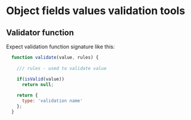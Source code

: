 # Object fields values validation tools

## Validator function

Expect validation function signature like this:

```javascript
  function validate(value, rules) {
    
    /// rules - used to validate value

    if(isValid(value))
      return null;
    
    return {
      type: 'validation name'
    };
  }
```